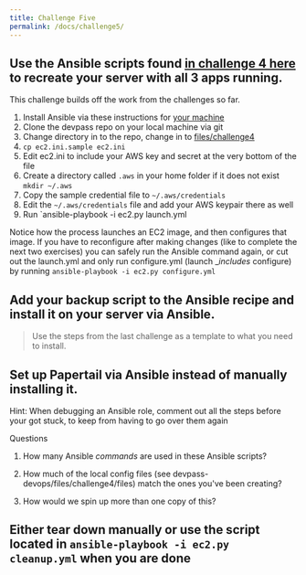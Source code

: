 ```yaml
---
title: Challenge Five
permalink: /docs/challenge5/
---
```


## Use the Ansible scripts found [in challenge 4 here](https://github.com/LEARNAcademy/devpass-devops/tree/master/files/challenge4) to recreate your server with all 3 apps running. 

This challenge builds off the work from the challenges so far. 

1. Install Ansible via these instructions for [your machine](https://docs.Ansible.com/Ansible/latest/installation_guide/intro_installation.html)
1. Clone the devpass repo on your local machine via git
1. Change directory in to the repo, change in to [files/challenge4](https://github.com/LEARNAcademy/devpass-devops/tree/master/files/challenge4)
1. `cp ec2.ini.sample ec2.ini` 
1. Edit ec2.ini to include your AWS key and secret at the very bottom of the file
1. Create a directory called `.aws` in your home folder if it does not exist `mkdir ~/.aws`
1. Copy the sample credential file to `~/.aws/credentials`
1. Edit the `~/.aws/credentials` file and add your AWS keypair there as well
1. Run `ansible-playbook -i ec2.py launch.yml

Notice how the process launches an EC2 image, and then configures that image. If you have to reconfigure after making changes (like to complete the next two exercises) you can safely run the Ansible command again, or cut out the launch.yml and only run configure.yml (launch __includes_ configure) by running `ansible-playbook -i ec2.py configure.yml`

## Add your backup script to the Ansible recipe and install it on your server via Ansible. 

> Use the steps from the last challenge as a template to what you need to install.

## Set up Papertail via Ansible instead of manually installing it.

Hint: When debugging an Ansible role, comment out all the steps before your got stuck, to keep from having to go over them again

Questions

1) How many Ansible _commands_ are used in these Ansible scripts?

2) How much of the local config files (see devpass-devops/files/challenge4/files) match the ones you've been creating?

3) How would we spin up more than one copy of this?

## Either tear down manually or use the script located in `ansible-playbook -i ec2.py cleanup.yml` when you are done
